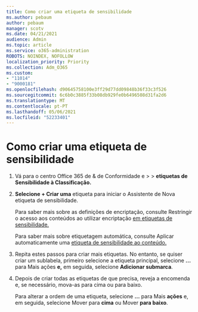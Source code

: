```yaml
---
title: Como criar uma etiqueta de sensibilidade
ms.author: pebaum
author: pebaum
manager: scotv
ms.date: 04/21/2021
audience: Admin
ms.topic: article
ms.service: o365-administration
ROBOTS: NOINDEX, NOFOLLOW
localization_priority: Priority
ms.collection: Adm_O365
ms.custom:
- "11014"
- "9000181"
ms.openlocfilehash: d90645758100e3ff29d77dd09848b36f33c3f526
ms.sourcegitcommit: 6c6b0c3885f33b08db929fe0b6496508d31fa2d6
ms.translationtype: MT
ms.contentlocale: pt-PT
ms.lasthandoff: 05/06/2021
ms.locfileid: "52233401"
---
```

# <a name="how-to-create-a-sensitivity-label"></a>Como criar uma etiqueta de sensibilidade

1. Vá para o centro Office 365 de & de Conformidade e >  >  **etiquetas de Sensibilidade à Classificação.**

1. **Selecione + Criar uma** etiqueta para iniciar o Assistente de Nova etiqueta de sensibilidade.

    Para saber mais sobre as definições de encriptação, consulte Restringir o acesso aos conteúdos ao utilizar encriptação [em etiquetas de sensibilidade.](https://go.microsoft.com/fwlink/?linkid=2106331)

    Para saber mais sobre etiquetagem automática, consulte Aplicar automaticamente uma [etiqueta de sensibilidade ao conteúdo.](https://go.microsoft.com/fwlink/?linkid=2105837)

1. Repita estes passos para criar mais etiquetas. No entanto, se quiser criar um sublabela, primeiro selecione a etiqueta principal, selecione **...** para Mais ações **e,** em seguida, selecione **Adicionar submarca**.

1. Depois de criar todas as etiquetas de que precisa, reveja a encomenda e, se necessário, mova-as para cima ou para baixo. 
    
    Para alterar a ordem de uma etiqueta, selecione **...** para Mais **ações** e, em seguida, selecione Mover para **cima** ou Mover **para baixo**.
